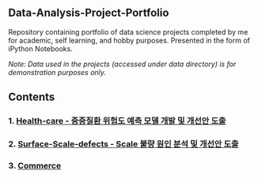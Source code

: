 Data-Analysis-Project-Portfolio
------------------------------------
Repository containing portfolio of data science projects completed by me for academic, self learning, and hobby purposes. 
Presented in the form of iPython Notebooks.

_Note: Data used in the projects (accessed under data directory) is for demonstration purposes only._

## Contents

### 1. [Health-care - 중증질환 위험도 예측 모델 개발 및 개선안 도출](https://github.com/KimGyuLee/Health-Care-Big-Data-Project)  
### 2. [Surface-Scale-defects - Scale 불량 원인 분석 및 개선안 도출]()  
### 3. [Commerce]()  
